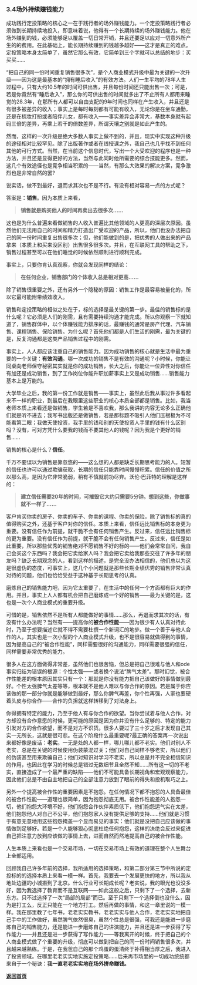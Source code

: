 ### 3.4场外持续赚钱能力

成功践行定投策略的核心之一在于践行者的场外赚钱能力。一个定投策略践行者必须做到长期持续地投入，即意味着说，他得有一个长期持续的场外赚钱能力。他在场外赚到的钱，必须能够足以覆盖一切日常开销，并且还要足以应对一切意外所产生的的费用。在此基础上，能长期持续赚到的钱越多越好——这才是真正的难点。定投策略本身太简单了，虽然它那么有效，它简单到三个字就可以总结的地步：买买买……

“把自己的同一份时间重复销售很多次”，是个人商业模式升级中最为关键的一次升级——因为这是最基本的“拥有睡后收入”的有效方法。人们一生平均的78年人生过程中，只有大约10.5年的时间可供出售，并且每份时间还只能出售一次；可是，若是你竟然有“睡后收入”，那么你的可供出售的时间就多出了不止所有人都用来睡觉的28.3年，在那所有人都可以自由支配的9年时间也同样在产生收入，并且还是有很多被差异的收入；事实上是每时每刻都有可能有收入，无论你是在坐车通勤，还是在梳妆打扮或者陪伴儿女，都有收入——事实差异会非常大，基数本身就有起码三倍的差异，再乘上若干的倍数差异，所谓天壤之别就是如此产生的。

然而，这样的一次升级是绝大多数人事实上做不到的，并且，现实中实现这种升级的途径相对比较罕见。除了出版著作或者在线授课之外，我自己也几乎找不到任何其他的可行方式。当然，在当前这个信息时代，写出一个大受欢迎的程序也是一种方法，并且还是显得更好的方法，当然与此同时他所需要的综合技能更多。然而，这几个有效途径也是竞争相当积累的——当然，有那么大效果的解决方案，竞争激烈也是非常自然的罢?

说实话，做不到最好，退而求其次也不是不行。有没有相对容易一点的方式呢？

答案是：**销售**。因为本质上来看，

> **销售就是购买他人的时间再卖出去很多次……**

这也是为什么普遍来看做销售的人收入普遍比其他领域的人更高的深层次原因。虽然他们无法用自己的时间和精力打造出广受欢迎的产品，所以，他们也没办法把自己的同一份时间重复出售很多次；但，他们能做到的是，把优秀的人做出来的产品拿来（本质上和买来没区别）出售很多很多次。并且，在互联网工具的帮助之下，销售过程甚至可以在他们睡觉的时候依然顺利进行顺利完成。

事实上，只要你肯认真观察，你就会发现同样的结论：

> **在任何企业，销售部门的个体收入总是相对更高……**

除了销售很重要之外，还有另外一个隐秘的原因：销售工作是最容易被量化的，所以它最可能附带绩效收入。

销售和定投策略的相似之处在于，标的选择是最关键的第一步。最佳的销售标的是什么呢？它必须是人们的刚需，且有需要持续沟通才能完成。所以你观察一下就知道了，销售群体中，以个体赚钱能力排序的话，最赚钱的通常是房产代理、汽车销售、课程销售、保险销售。为什么呢？首先他们都是人们生活的刚需，最为关键的是，反复沟通都是这类产品销售过程中的刚需。

事实上，人人都应该注重自己的销售能力。因为成功销售的核心就是生活中最为重要的一个关键：**有效沟通**。哪一次成功的销售不是有效的沟通呢？小时候，你能让同桌向老师保守秘密其实就是你的成功销售，长大之后，你能让一位异性对你信任有加还是成功销售，到了工作岗位你能升职加薪事实上又是成功销售……销售能力基本上是万能的。

大学毕业之后，我的第一份工作就是销售——事实上，虽然此后我从事过许多看起来不一样的职业，到最后在我眼里这些职业的核心本质全部都是销售。比如，我当老师本质上来看还是做销售，学生若是不喜欢我，那么我讲的内容无论多么正确他们就是听不进去；我写书出版还是做销售，若是那标题不吸引人他们压根极为不可能看第二眼；我做天使投资，我手里的钱和别的天使投资人手里的钱有什么区别吗？没有，可对方凭什么要我的钱而不要其他人的钱呢？因为我是个更好的销售……

销售的核心是什么？**信任**。

千万不要误以为销售是靠忽悠的——这么想的人都是缺乏长期思考能力的人。短暂的信任也许可以通过欺骗获取，长期的信任只能靠时间慢慢积累。信任的价值之所以那么高，是因为它非常脆弱，稍有不慎就前功尽弃。沃伦·巴菲特的理解是这样的：

> **建立信任需要20年的时间，可摧毁它大约只需要5分钟。想到这些，你做事就不一样了……**

客户肯买你卖的房子、你卖的车子、你卖的课程、你卖的保险，除了销售标的真的值得购买之外，还基于客户对你的信任。本质上来看，信任远比销售标的本身更为重要。没有信任作为前提，就干脆不会有任何销售产生。反过来，信任远比销售标的更为重要。没有信任作为前提，就干脆不会有任何销售产生。反过来，信任是如此重要，所以那些优秀的销售绝对不愿销售不好的标的——他们会常常自问，我自己会买这个东西吗？我会把它卖给家人吗？我会把它卖给我那些交往了许多年的朋友吗？缺乏长期观念的人，看到这样的描述，是完全没办法相信的，他们总以为这是很虚伪的态度，可事实上，这几个小问题就是那些长期业绩优秀的销售非常认真对待的问题，他们也恰恰受益于这种基于长期思考的认真。

磨炼自己的销售能力吧，因为它太重要了，在生活中的任何一个方面都有巨大的作用。并且，事实上人人都有机会把自己磨炼成一个好的销售——最为关键的是，这也是一次个人商业模式的重要升级。

可惜的是，销售依然不是所有人都能做好的事情……那么，再退而求其次的话，有没有什么办法呢？当然有——提高你的**被合作性能**——因为很少有人认真对待此时，乃至于想要描述它就不得不需要杜撰一个新词汇的地步。做一个善于与他人合作的人，其实也是一次小型的个人商业模式升级，也不是很容易就做得到的事情，因为提高自己的“被合作性能”，同样需要很好的沟通能力，同样需要很强的信任，同样需要非常优秀的能力。

很多人在这方面做得非常差，虽然他们也很苦恼，但总是把自己很难与他人和ode事实归结为错误的根源：个性太强——或者换个说法“脾气太差”。那时幻觉，被合作性能差的根本原因其实只有一个：那就是你没有能力把自己该做好的事情做到最好。个性太强脾气太差等等，根本就不是他人难以与你合作的原因。若是属于你应该做的那一部分你就是能够做到最好，那么你脾气再差，你个性再强，人家也要硬着头皮与你合作——合作的负担就这样转移到了对法身上。

你得拥有特定的能力，乃至于他人有与你合作的欲望。当你尝试着与他人合作，对方却没有合作意愿的时候，更可能的原因是因为你并没有什么足够的、特定的能力引发对方的合作欲望，而不是对方不识货。很多人要过了三十岁之后才发现自己其实一无所长，这就是很可悲。在这个阶段什么最重要呢?最正确的答案再一次说出来都好像是废话：**老实**。一无是处的人都一样，哪儿哪儿都不老实。他们对别人不老实，总是在关键的时候使用伪装蒙混过关；他们对自己同样不够老实，所以他们的伪装甚至用来欺骗自己；他们对知识对学习不老实，所以总是并不完全相信知识的作用，也因此在学习的时候总是错过无数细节且全然不知……所有这一切的不老实，直接造成了一个最严重的缺陷——他们不可能具备长期视角和宏观观察能力，因此他们总是不由自主地把自己的全部注意力放到了眼前的得失和投机取巧之上。

另外一个提高被合作性的重要因素是不抱怨。在任何情况下都不抱怨的人具备最佳的被合作性能——道理也很简单，因为抱怨彻底无用。被合作性能差的人抱怨一切，他们抱怨大环境不好，他们抱怨合作伙伴素质低下，他们抱怨运气实在太差，他们抱怨他人对自己不公平，他们抱怨家人没有提供足够的支持……他们就是习惯于有意无意地用这些抱怨掩盖一个显而易见的事实：他们就是没把自己应该做的事情做到足够好。若是一个人能够狠心彻底杜绝任何抱怨，这样的决绝会反过来促进自己把注意力放到应该做的事情上去，进而自然而然地提高自己的被合作性能。

人生本质上来看也是一个交易市场，一切在交易市场上有效的道理在整个人生舞台上全部适用。

回顾我自己许多年前的选择，我所适用的选择策略，和第二部分第三节中所说的定投标的的选择本质上来看一模一样。首先，我要去一个发展更快的地方，所以我从地处边疆的小城搬到了北京。什么行业可长期成长呢？老实说，我的眼光也没没多好，因为我选择了教育而不是互联网——如此这般之后，只剩下了一个选择，去新东方。只不过选择了一次“局部的局部”而已。至于只剩下一个选择倒也没什么，因为是打工么，反正只能在一个地方打工。然后再做的事情，和这一章里说的一模一样。我在那里教了七年书，老老实实教书，老老实实与他人合作，老老实实地把自己手中的工作做好，虽然脾气依然很臭，虽然个性总是很强，可我还是能进一步磨炼自己的销售能力，还是能进一步磨炼自己的讲演能力，并且还是进一步获得了写作能力——并且还是进一步获得了写作能力——等我离开的时候，终于把自己的个人商业模式做了个重要的升级，彻底可以做到把自己的同一份时间销售很多次，并且越来越熟练。于是，在我爸自己的那个鸡蛋的蛋清终于补得相当厚之后，我进入了投资领域。在哪里老老实实地实施定投策略……后来再市场里的一切成功统统都来自于一个秘诀：**我一直老老实实地在场外拼命赚钱。**

[**返回首页**](./index.md)
